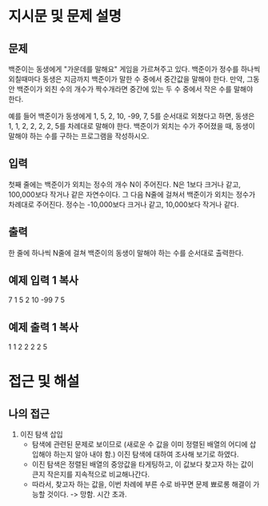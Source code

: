 # 지시문 및 문제 설명
## 문제

백준이는 동생에게 "가운데를 말해요" 게임을 가르쳐주고 있다. 백준이가 정수를 하나씩 외칠때마다 동생은 지금까지 백준이가 말한 수 중에서 중간값을 말해야 한다. 만약, 그동안 백준이가 외친 수의 개수가 짝수개라면 중간에 있는 두 수 중에서 작은 수를 말해야 한다.

예를 들어 백준이가 동생에게 1, 5, 2, 10, -99, 7, 5를 순서대로 외쳤다고 하면, 동생은 1, 1, 2, 2, 2, 2, 5를 차례대로 말해야 한다. 백준이가 외치는 수가 주어졌을 때, 동생이 말해야 하는 수를 구하는 프로그램을 작성하시오.

## 입력

첫째 줄에는 백준이가 외치는 정수의 개수 N이 주어진다. N은 1보다 크거나 같고, 100,000보다 작거나 같은 자연수이다. 그 다음 N줄에 걸쳐서 백준이가 외치는 정수가 차례대로 주어진다. 정수는 -10,000보다 크거나 같고, 10,000보다 작거나 같다.

## 출력

한 줄에 하나씩 N줄에 걸쳐 백준이의 동생이 말해야 하는 수를 순서대로 출력한다.

## 예제 입력 1 복사

7
1
5
2
10
-99
7
5

## 예제 출력 1 복사

1
1
2
2
2
2
5

# 접근 및 해설
## 나의 접근
1. 이진 탐색 삽입
	- 탐색에 관련된 문제로 보이므로 (새로운 수 값을 이미 정렬된 배열의 어디에 삽입해야 하는지 알아 내야 함.) 이진 탐색에 대하여 조사해 보기로 하였다.
	- 이진 탐색은 정렬된 배열의 중앙값을 타게팅하고, 이 값보다 찾고자 하는 값이 큰지 작은지를 지속적으로 비교해나간다.
	- 따라서, 찾고자 하는 값을, 이번 차례에 부른 수로 바꾸면 문제 뾰로롱 해결이 가능할 것이다.
		-> 망함. 시간 초과.
	